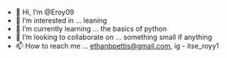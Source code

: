 - 👋 Hi, I’m @Eroy09
- 👀 I’m interested in ... leaning  
- 🌱 I’m currently learning ... the basics of python
- 💞️ I’m looking to collaborate on ... something small if anything
- 📫 How to reach me ... ethanbpettis@gmail.com, ig - itse_royy1

<!---
Eroy09/Eroy09 is a ✨ special ✨ repository because its `README.md` (this file) appears on your GitHub profile.
You can click the Preview link to take a look at your changes.
--->
